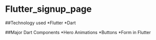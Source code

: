 # Flutter_signup_page
##Technology used
*Flutter
*Dart

##Major Dart Components
*Hero Animations
*Buttons
*Form in Flutter
